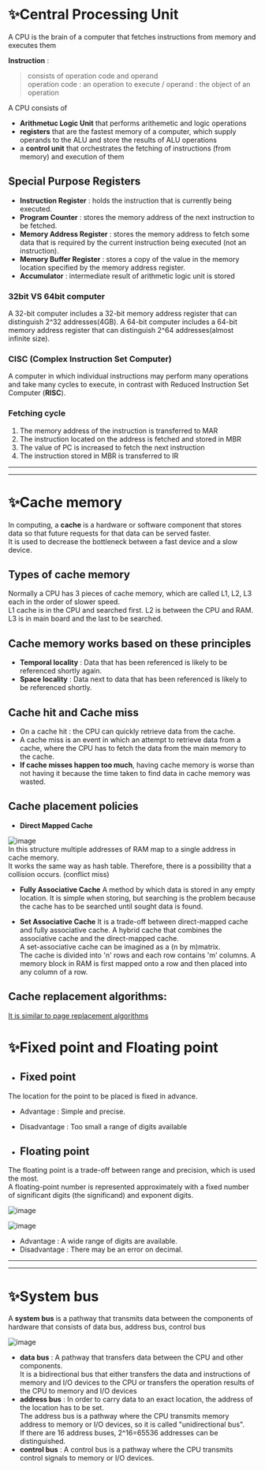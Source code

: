 # ✨Central Processing Unit
A CPU is the brain of a computer that fetches instructions from memory and executes them<br>

**Instruction** : 
>consists of operation code and operand<br>
>operation code : an operation to execute / operand : the object of an operation

A CPU consists of
* **Arithmetuc Logic Unit** that performs arithemetic and logic operations
* **registers** that are the fastest memory of a computer, which supply operands to the ALU and store the results of ALU operations
* a **control unit** that orchestrates the fetching of instructions (from memory) and execution of them

## Special Purpose Registers
* **Instruction Register** : holds the instruction that is currently being executed.
* **Program Counter** : stores the memory address of the next instruction to be fetched.
* **Memory Address Register** : stores the memory address to fetch some data that is required by the current instruction being executed (not an instruction).
* **Memory Buffer Register** : stores a copy of the value in the memory location specified by the memory address register.
* **Accumulator** : intermediate result of arithmetic logic unit is stored
### 32bit VS 64bit computer
A 32-bit computer includes a 32-bit memory address register that can distinguish 2^32 addresses(4GB).
A 64-bit computer includes a 64-bit memory address register that can distinguish 2^64 addresses(almost infinite size).


### CISC (Complex Instruction Set Computer)
A computer in which individual instructions may perform many operations and take many cycles to execute, in contrast with Reduced Instruction Set Computer (**RISC**).

### Fetching cycle
1. The memory address of the instruction is transferred to MAR
2. The instruction located on the address is fetched and stored in MBR
3. The value of PC is increased to fetch the next instruction
4. The instruction stored in MBR is transferred to IR
---
---
# ✨Cache memory
In computing, a **cache** is a hardware or software component that stores data so that future requests for that data can be served faster.<br>
It is used to decrease the bottleneck between a fast device and a slow device.<br>

## Types of cache memory
Normally a CPU has 3 pieces of cache memory, which are called L1, L2, L3 each in the order of slower speed.<br>
L1 cache is in the CPU and searched first. L2 is between the CPU and RAM. L3 is in main board and the last to be searched.

## Cache memory works based on these principles
* **Temporal locality** : Data that has been referenced is likely to be referenced shortly again.
* **Space locality** : Data next to data that has been referenced is likely to be referenced shortly.

## Cache hit and Cache miss
* On a cache hit : the CPU can quickly retrieve data from the cache.
* A cache miss is an event in which an attempt to retrieve data from a cache, where the CPU has to fetch the data from the main memory to the cache.<br>
* **If cache misses happen too much**, having cache memory is worse than not having it because the time taken to find data in cache memory was wasted.<br>

## Cache placement policies
* **Direct Mapped Cache**

![image](https://user-images.githubusercontent.com/67142421/177051043-23ec7372-938a-4b7c-b317-b7174a99eabd.png)<br>
In this structure multiple addresses of RAM map to a single address in cache memory.<br>
It works the same way as hash table. Therefore, there is a possibility that a collision occurs. (conflict miss)

* **Fully Associative Cache**
A method by which data is stored in any empty location. It is simple when storing, but searching is the problem because the cache has to be searched until sought data is found.

* **Set Associative Cache**
It is a trade-off between direct-mapped cache and fully associative cache. A hybrid cache that combines the associative cache and the direct-mapped cache.<br>
A set-associative cache can be imagined as a (n by m)matrix.<br>
The cache is divided into 'n' rows and each row contains 'm' columns. A memory block in RAM is first mapped onto a row and then placed into any column of a row.

## Cache replacement algorithms:
[It is similar to page replacement algorithms](https://github.com/vacu9708/Fundamental-knowledge/tree/main/Operating%20system/Memory%20management)

# ✨Fixed point and Floating point
* ## Fixed point
The location for the point to be placed is fixed in advance.
* Advantage : Simple and precise.
* Disadvantage : Too small a range of digits available

* ## Floating point
The floating point is a trade-off between range and precision, which is used the most.<br>
A floating-point number is represented approximately with a fixed number of significant digits (the significand) and exponent digits.

![image](https://user-images.githubusercontent.com/67142421/177052503-2f8fff7b-28ca-486a-8a13-e2cbf473930a.png)

![image](https://user-images.githubusercontent.com/67142421/177052506-bb3fb3dd-9ddc-4043-9ef8-13158f628f29.png)

* Advantage : A wide range of digits are available.
* Disadvantage : There may be an error on decimal.
---
---
# ✨System bus
A **system bus** is a pathway that transmits data between the components of hardware that consists of data bus, address bus, control bus

![image](https://user-images.githubusercontent.com/67142421/176787286-3282d915-5840-4a2a-8759-2577fa50ff02.png)

* **data bus** : A pathway that transfers data between the CPU and other components.<br>
It is a bidirectional bus that either transfers the data and instructions of memory and I/O devices to the CPU or transfers the operation results of the CPU to memory and I/O devices
* **address bus** : In order to carry data to an exact location, the address of the location has to be set.<br>
The address bus is a pathway where the CPU transmits memory address to memory or I/O devices, so it is called "unidirectional bus".<br>
If there are 16 address buses, 2^16=65536 addresses can be distinguished.
* **control bus** : A control bus is a pathway where the CPU transmits control signals to memory or I/O devices.
